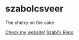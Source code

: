 # szabolcsveer
The cherry on the cake

[ Check my website!](https://github.com/szabolcsveer/szabolcsveer/blob/master/index.html)
[ Szabi's Repo ](https://github.com/szabolcsveer/szabolcsveer)
